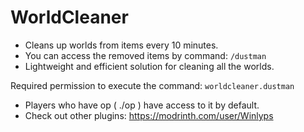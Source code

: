 # WorldCleaner

- Cleans up worlds from items every 10 minutes.
- You can access the removed items by command: ```/dustman ```
- Lightweight and efficient solution for cleaning all the worlds.

Required permission to execute the command: ``` worldcleaner.dustman ```

- Players who have op ( ./op <nickname> ) have access to it by default.
- Check out other plugins: https://modrinth.com/user/Winlyps

